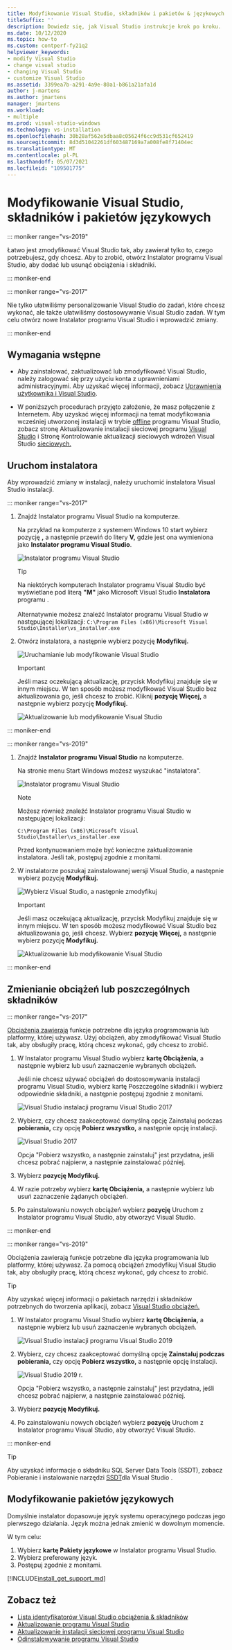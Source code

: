 ```yaml
---
title: Modyfikowanie Visual Studio, składników i pakietów & językowych
titleSuffix: ''
description: Dowiedz się, jak Visual Studio instrukcje krok po kroku.
ms.date: 10/12/2020
ms.topic: how-to
ms.custom: contperf-fy21q2
helpviewer_keywords:
- modify Visual Studio
- change visual studio
- changing Visual Studio
- customize Visual Studio
ms.assetid: 3399ea7b-a291-4a9e-80a1-b861a21afa1d
author: j-martens
ms.author: jmartens
manager: jmartens
ms.workload:
- multiple
ms.prod: visual-studio-windows
ms.technology: vs-installation
ms.openlocfilehash: 30b28af562e5dbaa8c05624f6cc9d531cf652419
ms.sourcegitcommit: 8d3d51042261df603487169a7a008fe8f71404ec
ms.translationtype: MT
ms.contentlocale: pl-PL
ms.lasthandoff: 05/07/2021
ms.locfileid: "109501775"
---
```

# <a name="modify-visual-studio-workloads-components-and-language-packs"></a>Modyfikowanie Visual Studio, składników i pakietów językowych

::: moniker range="vs-2019"

Łatwo jest zmodyfikować Visual Studio tak, aby zawierał tylko to, czego potrzebujesz, gdy chcesz. Aby to zrobić, otwórz Instalator programu Visual Studio, aby dodać lub usunąć obciążenia i składniki.

::: moniker-end

::: moniker range="vs-2017"

Nie tylko ułatwiliśmy personalizowanie Visual Studio do zadań, które chcesz wykonać, ale także ułatwiliśmy dostosowywanie Visual Studio zadań. W tym celu otwórz nowe Instalator programu Visual Studio i wprowadzić zmiany.

::: moniker-end

## <a name="prerequisites"></a>Wymagania wstępne

+ Aby zainstalować, zaktualizować lub zmodyfikować Visual Studio, należy zalogować się przy użyciu konta z uprawnieniami administracyjnymi. Aby uzyskać więcej informacji, zobacz [Uprawnienia użytkownika i Visual Studio](../ide/user-permissions-and-visual-studio.md).

+ W poniższych procedurach przyjęto założenie, że masz połączenie z Internetem. Aby uzyskać więcej informacji na temat modyfikowania wcześniej utworzonej instalacji w trybie [offline](create-an-offline-installation-of-visual-studio.md) programu Visual Studio, zobacz stronę Aktualizowanie instalacji sieciowej programu [Visual Studio](update-a-network-installation-of-visual-studio.md) i Stronę Kontrolowanie aktualizacji sieciowych wdrożeń Visual Studio [sieciowych.](controlling-updates-to-visual-studio-deployments.md)

## <a name="launch-the-installer"></a>Uruchom instalatora

Aby wprowadzić zmiany w instalacji, należy uruchomić instalatora Visual Studio instalacji.

::: moniker range="vs-2017"

1. Znajdź Instalator programu Visual Studio na komputerze.

     Na przykład na komputerze z systemem Windows 10 start wybierz pozycję **,** a następnie przewiń do litery **V,** gdzie jest ona wymieniona jako **Instalator programu Visual Studio**.

     ![Instalator programu Visual Studio](media/locate-the-visual-studio-installer.png "Lokalizowanie Microsoft Visual Studio instalatora")

     >[!TIP]
     >Na niektórych komputerach Instalator programu Visual Studio być wyświetlane pod literą **"M"** jako Microsoft Visual Studio **Instalatora** programu .<br/><br/> Alternatywnie możesz znaleźć Instalator programu Visual Studio w następującej lokalizacji: `C:\Program Files (x86)\Microsoft Visual Studio\Installer\vs_installer.exe`

1. Otwórz instalatora, a następnie wybierz pozycję **Modyfikuj.**

     ![Uruchamianie lub modyfikowanie Visual Studio](media/modify-visual-studio.png "Modyfikowanie programu Visual Studio 2017")

     > [!IMPORTANT]
     > Jeśli masz oczekującą aktualizację, przycisk Modyfikuj znajduje się w innym miejscu. W ten sposób możesz modyfikować Visual Studio bez aktualizowania go, jeśli chcesz to zrobić. Kliknij **pozycję Więcej,** a następnie wybierz pozycję **Modyfikuj.**
     >
     > ![Aktualizowanie lub modyfikowanie Visual Studio](media/modify-or-update-visual-studio.png "Aktualizowanie lub modyfikowanie Visual Studio 2017 r.")

::: moniker-end

::: moniker range="vs-2019"

1. Znajdź **Instalator programu Visual Studio** na komputerze.

     Na stronie menu Start Windows możesz wyszukać "instalatora".

     ![Instalator programu Visual Studio](media/vs-2019/visual-studio-installer.png "Wyszukaj Instalator programu Visual Studio")

     > [!NOTE]
     > Możesz również znaleźć Instalator programu Visual Studio w następującej lokalizacji:
     >
     > `C:\Program Files (x86)\Microsoft Visual Studio\Installer\vs_installer.exe`

    Przed kontynuowaniem może być konieczne zaktualizowanie instalatora. Jeśli tak, postępuj zgodnie z monitami.

1. W instalatorze poszukaj zainstalowanej wersji Visual Studio, a następnie wybierz pozycję **Modyfikuj.**

     ![Wybierz Visual Studio, a następnie zmodyfikuj](media/vs-2019/vs-installer-modify.png "Wybierz Visual Studio 2019, a następnie zmodyfikuj")

     > [!IMPORTANT]
     > Jeśli masz oczekującą aktualizację, przycisk Modyfikuj znajduje się w innym miejscu. W ten sposób możesz modyfikować Visual Studio bez aktualizowania go, jeśli chcesz. Wybierz **pozycję Więcej,** a następnie wybierz pozycję **Modyfikuj.**
     >
     > ![Aktualizowanie lub modyfikowanie Visual Studio](media/vs-2019/modify-update-visual-studio.png "Aktualizowanie lub modyfikowanie Visual Studio 2019 r.")

::: moniker-end

## <a name="change-workloads-or-individual-components"></a>Zmienianie obciążeń lub poszczególnych składników

::: moniker range="vs-2017"

 [Obciążenia zawierają](https://visualstudio.microsoft.com/vs/support/selecting-workloads-visual-studio-2017/) funkcje potrzebne dla języka programowania lub platformy, której używasz. Użyj obciążeń, aby zmodyfikować Visual Studio tak, aby obsługiły pracę, którą chcesz wykonać, gdy chcesz to zrobić.

1. W Instalator programu Visual Studio wybierz **kartę Obciążenia,** a następnie wybierz lub usuń zaznaczenie wybranych obciążeń.

   Jeśli nie chcesz używać obciążeń do dostosowywania instalacji programu Visual Studio, wybierz  kartę Poszczególne składniki i wybierz odpowiednie składniki, a następnie postępuj zgodnie z monitami.

    ![Visual Studio instalacji programu Visual Studio 2017](media/modify-workloads.png "Wybieranie obciążenia w Visual Studio 2019 r.")

1. Wybierz, czy chcesz zaakceptować domyślną opcję Zainstaluj podczas **pobierania,** czy opcję **Pobierz wszystko,** a następnie opcję instalacji.

    ![Visual Studio 2017](media/vs-2019/vs-installer-choose-install-or-download.png "Wybierz instalację podczas pobierania lub pobierz najpierw i zainstaluj później")

    Opcja "Pobierz wszystko, a następnie zainstaluj" jest przydatna, jeśli chcesz pobrać najpierw, a następnie zainstalować później.

1. Wybierz **pozycję Modyfikuj.**

1. W razie potrzeby wybierz **kartę Obciążenia,** a następnie wybierz lub usuń zaznaczenie żądanych obciążeń.


1. Po zainstalowaniu nowych obciążeń wybierz **pozycję** Uruchom z Instalator programu Visual Studio, aby otworzyć Visual Studio.

::: moniker-end

::: moniker range="vs-2019"

 Obciążenia zawierają funkcje potrzebne dla języka programowania lub platformy, której używasz. Za pomocą obciążeń zmodyfikuj Visual Studio tak, aby obsługiły pracę, którą chcesz wykonać, gdy chcesz to zrobić.

 > [!TIP]
>Aby uzyskać więcej informacji o pakietach narzędzi i składników potrzebnych do tworzenia aplikacji, zobacz [Visual Studio obciążeń.](https://visualstudio.microsoft.com/vs/#workloads)

1. W Instalator programu Visual Studio wybierz **kartę Obciążenia,** a następnie wybierz lub usuń zaznaczenie wybranych obciążeń.

    ![Visual Studio instalacji programu Visual Studio 2019](media/vs-2019/vs-installer-modify-workloads.png "Wybieranie obciążenia w Visual Studio 2019 r.")

1. Wybierz, czy chcesz zaakceptować domyślną opcję **Zainstaluj podczas pobierania,** czy opcję **Pobierz wszystko,** a następnie opcję instalacji.

    ![Visual Studio 2019 r.](media/vs-2019/vs-installer-choose-install-or-download.png "Wybierz instalację podczas pobierania lub pobierz najpierw i zainstaluj później")

    Opcja "Pobierz wszystko, a następnie zainstaluj" jest przydatna, jeśli chcesz pobrać najpierw, a następnie zainstalować później.

1. Wybierz **pozycję Modyfikuj.**

1. Po zainstalowaniu nowych obciążeń wybierz **pozycję** Uruchom z Instalator programu Visual Studio, aby otworzyć Visual Studio.

::: moniker-end


>[!TIP]
> Aby uzyskać informacje o składniku SQL Server Data Tools (SSDT), zobacz Pobieranie i instalowanie narzędzi [SSDT](/sql/ssdt/download-sql-server-data-tools-ssdt?view=sql-server-ver15&preserve-view=true)dla Visual Studio .

## <a name="modify-language-packs"></a>Modyfikowanie pakietów językowych

Domyślnie instalator dopasowuje język systemu operacyjnego podczas jego pierwszego działania. Język można jednak zmienić w dowolnym momencie. 

W tym celu:
1. Wybierz **kartę Pakiety językowe** w Instalator programu Visual Studio.
2. Wybierz preferowany język.
3. Postępuj zgodnie z monitami.

[!INCLUDE[install_get_support_md](includes/install_get_support_md.md)]

## <a name="see-also"></a>Zobacz też

* [Lista identyfikatorów Visual Studio obciążenia & składników](workload-and-component-ids.md)
* [Aktualizowanie programu Visual Studio](update-visual-studio.md)
* [Aktualizowanie instalacji sieciowej programu Visual Studio](update-a-network-installation-of-visual-studio.md)
* [Odinstalowywanie programu Visual Studio](uninstall-visual-studio.md)
